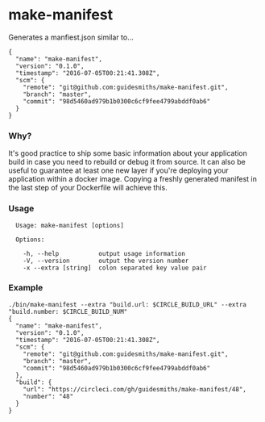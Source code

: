 # make-manifest
Generates a manfiest.json similar to...
```
{
  "name": "make-manifest",
  "version": "0.1.0",
  "timestamp": "2016-07-05T00:21:41.308Z",
  "scm": {
    "remote": "git@github.com:guidesmiths/make-manifest.git",
    "branch": "master",
    "commit": "98d5460ad979b1b0300c6cf9fee4799abddf0ab6"
  }
}
```
### Why?
It's good practice to ship some basic information about your application build in case you need to rebuild or debug it from source. It can also be useful to guarantee at least one new layer if you're deploying your application within a docker image. Copying a freshly generated manifest in the last step of your Dockerfile will achieve this.

### Usage
```
  Usage: make-manifest [options]

  Options:

    -h, --help           output usage information
    -V, --version        output the version number
    -x --extra [string]  colon separated key value pair
```
### Example
```
./bin/make-manifest --extra "build.url: $CIRCLE_BUILD_URL" --extra "build.number: $CIRCLE_BUILD_NUM"
{
  "name": "make-manifest",
  "version": "0.1.0",
  "timestamp": "2016-07-05T00:21:41.308Z",
  "scm": {
    "remote": "git@github.com:guidesmiths/make-manifest.git",
    "branch": "master",
    "commit": "98d5460ad979b1b0300c6cf9fee4799abddf0ab6"
  },
  "build": {
    "url": "https://circleci.com/gh/guidesmiths/make-manifest/48",
    "number": "48"
  }
}
```
